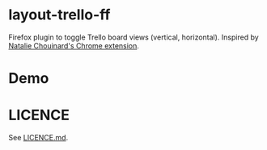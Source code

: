 # layout-trello-ff

Firefox plugin to toggle Trello board views (vertical, horizontal). Inspired by [Natalie Chouinard's Chrome extension](https://github.com/sudonatalie/layout-trello).

# Demo


# LICENCE

See [LICENCE.md](LICENCE.md).